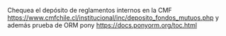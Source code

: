 Chequea el depósito de reglamentos internos en la CMF 
https://www.cmfchile.cl/institucional/inc/deposito_fondos_mutuos.php
y además prueba de ORM pony
https://docs.ponyorm.org/toc.html
